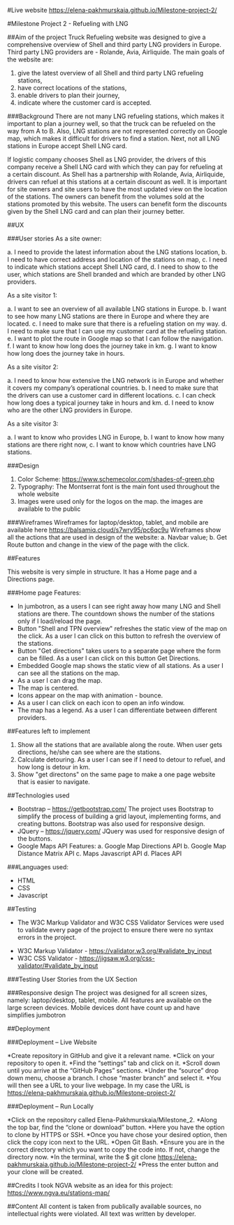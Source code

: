 #Live website https://elena-pakhmurskaia.github.io/Milestone-project-2/

#Milestone Project 2 - Refueling with LNG

##Aim of the project
Truck Refueling website was designed to give a comprehensive overview of Shell and third party LNG providers in Europe. Third party LNG providers are - Rolande, Avia, Airliquide. 
The main goals of the website are:
1.	give the latest overview of all Shell and third party LNG refueling stations,
2.	have correct locations of the stations,
3.	enable drivers to plan their journey,
4.	indicate where the customer card is accepted. 

###Background
There are not many LNG refueling stations, which makes it important to plan a journey well, so that the truck can be refueled on the way from A to B. 
Also, LNG stations are not represented correctly on Google map, which makes it difficult for drivers to find a station. 
Next, not all LNG stations in Europe accept Shell LNG card.

If logistic company chooses Shell as LNG provider, the drivers of this company receive a Shell LNG card with which they can pay for refueling at a certain discount. 
As Shell has a partnership with Rolande, Avia, Airliquide, drivers can refuel at this stations at a certain discount as well. 
It is important for site owners and site users to have the most updated view on the location of the stations. 
The owners can benefit from the volumes sold at the stations promoted by this website. 
The users can benefit form the discounts given by the Shell LNG card and can plan their journey better.

##UX

###User stories
As a site owner:

a.	I need to provide the latest information about the LNG stations location,
b.	I need to have correct address and location of the stations on map,
c.	I need to indicate which stations accept Shell LNG card,
d.	I need to show to the user, which stations are Shell branded and which are branded by other LNG providers.

As a site visitor 1:

a.	I want to see an overview of all available LNG stations in Europe. 
b.	I want to see how many LNG stations are there in Europe and where they are located.
c.	I need to make sure that there is a refueling station on my way.
d.	I need to make sure that I can use my customer card at the refueling station.
e.	I want to plot the route in Google map so that I can follow the navigation.
f.	I want to know how long does the journey take in km.
g.	I want to know how long does the journey take in hours.

As a site visitor 2:

a.	I need to know how extensive the LNG network is in Europe and whether it covers my company’s operational countries.
b.	I need to make sure that the drivers can use a customer card in different locations. 
c.	I can check how long does a typical journey take in hours and km.
d.	I need to know who are the other LNG providers in Europe.

As a site visitor 3:

a.	I want to know who provides LNG in Europe,
b.	I want to know how many stations are there right now,
c.	I want to know which countries have LNG stations.

###Design
1. Color Scheme: https://www.schemecolor.com/shades-of-green.php
2. Typography: The Montserrat font is the main font used throughout the whole website 
3. Images were used only for the logos on the map. the images are available to the public


###Wireframes
Wireframes for laptop/desktop, tablet, and mobile are available here https://balsamiq.cloud/s7wry95/pc6qc9u
Wireframes show all the actions that are used in design of the website: 
a. Navbar value;
b. Get Route button and change in the view of the page with the click.

##Features

This website is very simple in structure. It has a Home page and a Directions page.

###Home page Features:
* In jumbotron, as a users  I can see right away how many LNG and Shell stations are there. 
The countdown shows the number of the stations only if I load/reload the page. 
* Button "Shell and TPN overview" refreshes the static view of the map on the click. 
As a user I can click on this button to refresh the overview of the stations.
* Button "Get directions" takes users to a separate page where the form can be filled. 
As a user I can click on this button Get Directions.
* Embedded Google map shows the static view of all stations.
As a user I can see all the stations on the map.
* As a user I can drag the map.
* The map is centered.
* Icons appear on the map with animation - bounce.
* As a user I can click on each icon to open an info window.
* The map has a legend. As a user I can differentiate between different providers.

##Features left to implement
1. Show all the stations that are available along the route. When user gets directions, he/she can see where are the stations.
2. Calculate detouring. As a user I can see if I need to detour to refuel, and how long is detour in km.
3. Show "get directons" on the same page to make a one page website that is easier to navigate.

##Technologies used

- Bootstrap – https://getbootstrap.com/
The project uses Bootstrap to simplify the process of building a grid layout, implementing forms, and creating buttons. 
Bootstrap was also used for responsive design.
- JQuery – https://jquery.com/
JQuery was used for responsive design of the buttons.
- Google Maps API Features:
a. Google Map Directions API
b. Google Map Distance Matrix API
c. Maps Javascript API
d. Places API

###Languages used:

- HTML
- CSS
- Javascript

##Testing

* The W3C Markup Validator and W3C CSS Validator Services were used to validate every page of the project to ensure there were no syntax errors in the project.

- W3C Markup Validator - https://validator.w3.org/#validate_by_input
- W3C CSS Validator - https://jigsaw.w3.org/css-validator/#validate_by_input

###Testing User Stories from the UX Section


###Responsive design
The project was designed for all screen sizes, namely: laptop/desktop, tablet, mobile. 
All features are available on the large screen devices. Mobile devices dont have count up and have simplifies jumbotron

##Deployment

###Deployment – Live Website

*Create repository in GitHub and give it a relevant name.
*Click on your repository to open it.
*Find the “settings” tab and click on it.
*Scroll down until you arrive at the “GitHub Pages” sections.
*Under the “source” drop down menu, choose a branch. I chose “master branch” and select it.
*You will then see a URL to your live webpage. In my case the URL is https://elena-pakhmurskaia.github.io/Milestone-project-2/

###Deployment – Run Locally

*Click on the repository called Elena-Pakhmurskaia/Milestone_2.
*Along the top bar, find the “clone or download” button.
*Here you have the option to clone by HTTPS or SSH.
*Once you have chose your desired option, then click the copy icon next to the URL.
*Open Git Bash.
*Ensure you are in the correct directory which you want to copy the code into. If not, change the directory now.
*In the terminal, write the $ git clone https://elena-pakhmurskaia.github.io/Milestone-project-2/
*Press the enter button and your clone will be created.


##Credits
I took NGVA website as an idea for this project: https://www.ngva.eu/stations-map/

##Content
All content is taken from publically available sources, no intellectual rights were violated. All text was written by developer.
